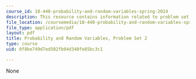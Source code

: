 ```yaml
---
course_id: 18-440-probability-and-random-variables-spring-2014
description: This resource contains information related to problem set 2.
file_location: /coursemedia/18-440-probability-and-random-variables-spring-2014/0f8be749d7ed502fb04d340fe85bc3c1_MIT18_440S14_ProblemSet2.pdf
file_type: application/pdf
layout: pdf
title: Probability and Random Variables, Problem Set 2
type: course
uid: 0f8be749d7ed502fb04d340fe85bc3c1

---
```

None
